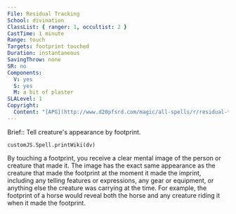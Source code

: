 ```yaml
---
File: Residual Tracking
School: divination
ClassList: { ranger: 1, occultist: 2 }
CastTime: 1 minute
Range: touch
Targets: footprint touched
Duration: instantaneous
SavingThrow: none
SR: no
Components:
  V: yes
  S: yes
  M: a bit of plaster
SLALevel: 1
Copyright:
  Content: "[APG](http://www.d20pfsrd.com/magic/all-spells/r/residual-tracking)"
---
```

Brief:: Tell creature's appearance by footprint.

```dataviewjs
customJS.Spell.printWiki(dv)
```

By touching a footprint, you receive a clear mental image of the person or creature that made it. The image has the exact same appearance as the creature that made the footprint at the moment it made the imprint, including any telling features or expressions, any gear or equipment, or anything else the creature was carrying at the time. For example, the footprint of a horse would reveal both the horse and any creature riding it when it made the footprint.
